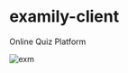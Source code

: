# examily-client
Online Quiz Platform

![exm](https://user-images.githubusercontent.com/47267731/163664815-d57e9aae-3aa2-43c5-9416-70963d0e3803.png)

